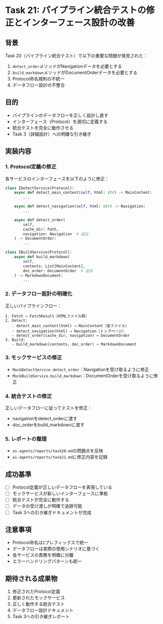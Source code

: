 # Task 21: パイプライン統合テストの修正とインターフェース設計の改善

## 背景
Task 20（パイプライン統合テスト）で以下の重要な問題が発見された：
1. `detect_order`メソッドがNavigationデータを必要とする
2. `build_markdown`メソッドがDocumentOrderデータを必要とする
3. Protocol命名規則の不統一
4. データフロー設計の不整合

## 目的
- パイプラインのデータフローを正しく設計し直す
- インターフェース（Protocol）を適切に定義する
- 統合テストを完全に動作させる
- Task 3（詳細設計）への明確な引き継ぎ

## 実装内容

### 1. Protocol定義の修正
各サービスのインターフェースを以下のように修正：

```python
class IDetectService(Protocol):
    async def detect_main_content(self, html: str) -> MainContent:
        ...

    async def detect_navigation(self, html: str) -> Navigation:
        ...

    async def detect_order(
        self,
        cache_dir: Path,
        navigation: Navigation  # 追加
    ) -> DocumentOrder:
        ...

class IBuildService(Protocol):
    async def build_markdown(
        self,
        contents: List[MainContent],
        doc_order: DocumentOrder  # 追加
    ) -> MarkdownDocument:
        ...
```

### 2. データフロー設計の明確化
正しいパイプラインフロー：
```
1. Fetch → FetchResult（HTMLファイル群）
2. Detect:
   - detect_main_content(html) → MainContent（各ファイル）
   - detect_navigation(html) → Navigation（トップページ）
   - detect_order(cache_dir, navigation) → DocumentOrder
3. Build:
   - build_markdown(contents, doc_order) → MarkdownDocument
```

### 3. モックサービスの修正
- `MockDetectService.detect_order`：Navigationを受け取るように修正
- `MockBuildService.build_markdown`：DocumentOrderを受け取るように修正

### 4. 統合テストの修正
正しいデータフローに従ってテストを修正：
- navigationをdetect_orderに渡す
- doc_orderをbuild_markdownに渡す

### 5. レポートの整理
- `ai-agents/reports/task20.md`の問題点を反映
- `ai-agents/reports/task21.md`に修正内容を記録

## 成功基準
- [ ] Protocol定義が正しいデータフローを表現している
- [ ] モックサービスが新しいインターフェースに準拠
- [ ] 統合テストが完全に動作する
- [ ] データの受け渡しが明確で追跡可能
- [ ] Task 3への引き継ぎドキュメントが完成

## 注意事項
- Protocol命名は`I`プレフィックスで統一
- データフローは実際の使用シナリオに基づく
- 各サービスの責務を明確に分離
- エラーハンドリングパターンも統一

## 期待される成果物
1. 修正されたProtocol定義
2. 更新されたモックサービス
3. 正しく動作する統合テスト
4. データフロー設計ドキュメント
5. Task 3への引き継ぎレポート
